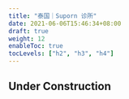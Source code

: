 ```yaml
---
title: "泰国｜Suporn 诊所"
date: 2021-06-06T15:46:34+08:00
draft: true
weight: 12
enableToc: true
tocLevels: ["h2", "h3", "h4"]
---
```


## Under Construction
